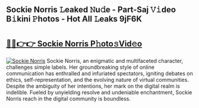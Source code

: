 ## Sockie Norris 𝙻eaked 𝙽u𝚍e - Part-Saj 𝚅𝚒deo B𝚒kini 𝙿hotos - Hot All 𝙻eaks 9jF6K

# <h2><a href="http://ld1k4o.urlbe.top/?page=Sockie+Norris">🔗🔗👉👉 Sockie Norris P𝚑oto𝚜Vid𝚎o</a></h2>

[![Sockie Norris](https://i.imgur.com/eBuTRDB.gif)](http://ld1k4o.urlbe.top/?page=Sockie+Norris)
Sockie Norris, an enigmatic and multifaceted character, challenges simple labels. Her groundbreaking style of online communication has enthralled and infuriated spectators, igniting debates on ethics, self-representation, and the evolving nature of virtual communities. Despite the ambiguity of her intentions, her mark on the digital realm is indelible. Fueled by unyielding resolve and undeniable enchantment, Sockie Norris reach in the digital community is boundless.
